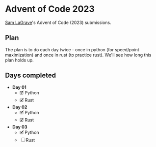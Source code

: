 # Advent of Code 2023

[Sam LaGrave](https://github.com/SLaGrave)'s Advent of Code (2023) submissions.

## Plan

The plan is to do each day twice - once in python (for speed/point maximization) and once in rust (to practice rust). We'll see how long this plan holds up.

## Days completed

- **Day 01**
  - 🗹 Python
  - 🗹 Rust
- **Day 02**
  - 🗹 Python
  - 🗹 Rust
- **Day 03**
  - 🗹 Python
  - ☐ Rust
